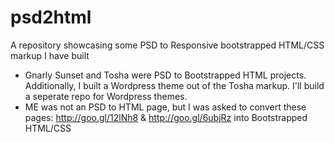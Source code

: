 # psd2html
A repository showcasing some PSD to Responsive bootstrapped HTML/CSS markup I have built

- Gnarly Sunset and Tosha were PSD to Bootstrapped HTML projects. Additionally, I built a Wordpress theme out of the Tosha markup. I'll build a seperate repo for Wordpress themes.
- ME was not an PSD to HTML page, but I was asked to convert these pages: http://goo.gl/12lNh8 & http://goo.gl/6ubjRz into Bootstrapped HTML/CSS
